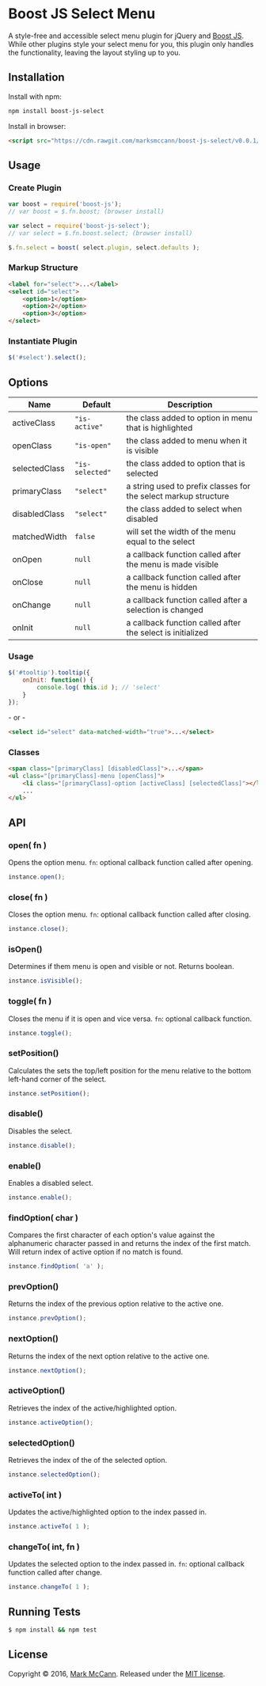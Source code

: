 Boost JS Select Menu
==================================================
A style-free and accessible select menu plugin for jQuery and [Boost JS](https://github.com/marksmccann/boost-js). While other plugins style your select menu for you, this plugin only handles the functionality, leaving the layout styling up to you.


Installation
--------------------------------------
Install with npm:
```bash
npm install boost-js-select
```
Install in browser:
```html
<script src="https://cdn.rawgit.com/marksmccann/boost-js-select/v0.0.1/dist/select.min.js"></script>
```

Usage
--------------------------------------

### Create Plugin
```javascript
var boost = require('boost-js');
// var boost = $.fn.boost; (browser install)

var select = require('boost-js-select');
// var select = $.fn.boost.select; (browser install)

$.fn.select = boost( select.plugin, select.defaults );
```

### Markup Structure
```html
<label for="select">...</label>
<select id="select">
    <option>1</option>
    <option>2</option>
    <option>3</option>
</select>
```

### Instantiate Plugin
```javascript
$('#select').select();
```

Options
--------------------------------------
Name | Default | Description
--- | --- | ---
activeClass | `"is-active"` | the class added to option in menu that is highlighted
openClass | `"is-open"` | the class added to menu when it is visible
selectedClass | `"is-selected"` | the class added to option that is selected
primaryClass | `"select"` | a string used to prefix classes for the select markup structure
disabledClass | `"select"` | the class added to select when disabled
matchedWidth | `false` | will set the width of the menu equal to the select
onOpen | `null` | a callback function called after the menu is made visible
onClose | `null` | a callback function called after the menu is hidden
onChange | `null` | a callback function called after a selection is changed
onInit | `null` | a callback function called after the select is initialized
### Usage
```javascript
$('#tooltip').tooltip({
    onInit: function() {
        console.log( this.id ); // 'select'
    }
});
```
\- or -
```html
<select id="select" data-matched-width="true">...</select>
```

### Classes
```html
<span class="[primaryClass] [disabledClass]">...</span>
<ul class="[primaryClass]-menu [openClass]">
    <li class="[primaryClass]-option [activeClass] [selectedClass]"></li>
    ...
</ul>
```

API
--------------------------------------
### open( fn )
Opens the option menu. `fn`: optional callback function called after opening.
```javascript
instance.open();
```
### close( fn )
Closes the option menu. `fn`: optional callback function called after closing.
```javascript
instance.close();
```
### isOpen()
Determines if them menu is open and visible or not. Returns boolean.
```javascript
instance.isVisible();
```
### toggle( fn )
Closes the menu if it is open and vice versa. `fn`: optional callback function.
```javascript
instance.toggle();
```
### setPosition()
Calculates the sets the top/left position for the menu relative to the bottom left-hand corner of the select.
```javascript
instance.setPosition();
```
### disable()
Disables the select.
```javascript
instance.disable();
```
### enable()
Enables a disabled select.
```javascript
instance.enable();
```
### findOption( char )
Compares the first character of each option's value against the alphanumeric character passed in and returns the index of the first match. Will return index of active option if no match is found.
```javascript
instance.findOption( 'a' );
```
### prevOption()
Returns the index of the previous option relative to the active one.
```javascript
instance.prevOption();
```
### nextOption()
Returns the index of the next option relative to the active one.
```javascript
instance.nextOption();
```
### activeOption()
Retrieves the index of the active/highlighted option.
```javascript
instance.activeOption();
```
### selectedOption()
Retrieves the index of the of the selected option.
```javascript
instance.selectedOption();
```
### activeTo( int )
Updates the active/highlighted option to the index passed in.
```javascript
instance.activeTo( 1 );
```
### changeTo( int, fn )
Updates the selected option to the index passed in. `fn`: optional callback function called after change.
```javascript
instance.changeTo( 1 );
```

Running Tests
--------------------------------------

```bash
$ npm install && npm test
```


License
--------------------------------------

Copyright © 2016, [Mark McCann](https://github.com/marksmccann).
Released under the [MIT license](LICENSE).